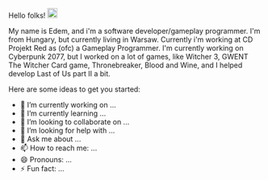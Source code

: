 Hello folks! <img src="https://raw.githubusercontent.com/MartinHeinz/MartinHeinz/master/wave.gif" width="20px">

My name is Edem, and i'm a software developer/gameplay programmer. I'm from Hungary, but currently living in Warsaw. Currently i'm working at CD Projekt Red as (ofc) a Gameplay Programmer.
I'm currently working on Cyberpunk 2077, but I worked on a lot of games, like Witcher 3, GWENT The Witcher Card game, Thronebreaker, Blood and Wine, and I helped develop Last of Us part II a bit.


Here are some ideas to get you started:

- 🔭 I’m currently working on ...
- 🌱 I’m currently learning ...
- 👯 I’m looking to collaborate on ...
- 🤔 I’m looking for help with ...
- 💬 Ask me about ...
- 📫 How to reach me: ...
- 😄 Pronouns: ...
- ⚡ Fun fact: ...
